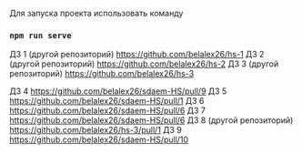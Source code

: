 Для запуска проекта использовать команду

### `npm run serve`

ДЗ 1 (другой репозиторий) https://github.com/belalex26/hs-1
ДЗ 2 (другой репозиторий) https://github.com/belalex26/hs-2
ДЗ 3 (другой репозиторий) https://github.com/belalex26/hs-3

ДЗ 4 https://github.com/belalex26/sdaem-HS/pull/9
ДЗ 5 https://github.com/belalex26/sdaem-HS/pull/1
ДЗ 6 https://github.com/belalex26/sdaem-HS/pull/6
ДЗ 7 https://github.com/belalex26/sdaem-HS/pull/6
ДЗ 8 (другой репозиторий) https://github.com/belalex26/hs-3/pull/1
ДЗ 9 https://github.com/belalex26/sdaem-HS/pull/10
